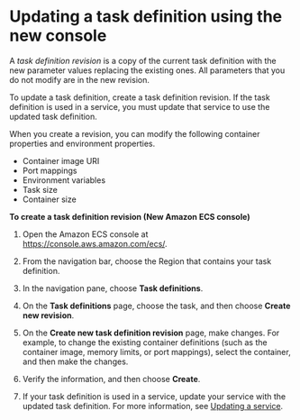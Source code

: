 # Updating a task definition using the new console<a name="update-task-definition-console-v2"></a>

A *task definition revision* is a copy of the current task definition with the new parameter values replacing the existing ones\. All parameters that you do not modify are in the new revision\.

To update a task definition, create a task definition revision\. If the task definition is used in a service, you must update that service to use the updated task definition\.

When you create a revision, you can modify the following container properties and environment properties\.
+ Container image URI
+ Port mappings
+ Environment variables
+ Task size
+ Container size

**To create a task definition revision \(New Amazon ECS console\)**

1. Open the Amazon ECS console at [https://console\.aws\.amazon\.com/ecs/](https://console.aws.amazon.com/ecs/)\.

1. From the navigation bar, choose the Region that contains your task definition\.

1. In the navigation pane, choose **Task definitions**\.

1. On the **Task definitions** page, choose the task, and then choose **Create new revision**\.

1. On the **Create new task definition revision** page, make changes\. For example, to change the existing container definitions \(such as the container image, memory limits, or port mappings\), select the container, and then make the changes\.

1. Verify the information, and then choose **Create**\.

1. If your task definition is used in a service, update your service with the updated task definition\. For more information, see [Updating a service](update-service.md)\.